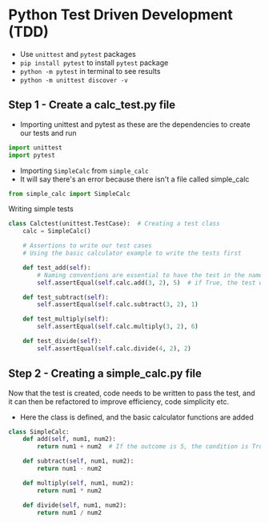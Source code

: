 # Python Test Driven Development (TDD)

- Use `unittest` and `pytest` packages
- `pip install pytest` to install `pytest` package
- `python -m pytest` in terminal to see results
- `python -m unittest discover -v`

## Step 1 - Create a calc_test.py file
- Importing unittest and pytest as these are the dependencies to create our tests and run
```py
import unittest
import pytest
```
- Importing `SimpleCalc` from `simple_calc`
- It will say there's an error because there isn't a file called simple_calc
```py
from simple_calc import SimpleCalc
```
Writing simple tests
```py
class Calctest(unittest.TestCase):  # Creating a test class
    calc = SimpleCalc()

    # Assertions to write our test cases
    # Using the basic calculator example to write the tests first

    def test_add(self):
        # Naming conventions are essential to have the test in the name of the method
        self.assertEqual(self.calc.add(3, 2), 5)  # if True, the test would pass

    def test_subtract(self):
        self.assertEqual(self.calc.subtract(3, 2), 1)

    def test_multiply(self):
        self.assertEqual(self.calc.multiply(3, 2), 6)

    def test_divide(self):
        self.assertEqual(self.calc.divide(4, 2), 2)
```
## Step 2 - Creating a simple_calc.py file
Now that the test is created, code needs to be written to pass the test, and it can then be refactored to improve efficiency, code simplicity etc.
- Here the class is defined, and the basic calculator functions are added
```py
class SimpleCalc:
    def add(self, num1, num2):
        return num1 + num2  # If the outcome is 5, the condition is True and the test would pass

    def subtract(self, num1, num2):
        return num1 - num2

    def multiply(self, num1, num2):
        return num1 * num2

    def divide(self, num1, num2):
        return num1 / num2
```

